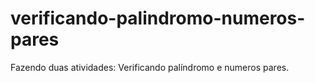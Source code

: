 # verificando-palindromo-numeros-pares
Fazendo duas atividades: Verificando palíndromo e numeros pares.
